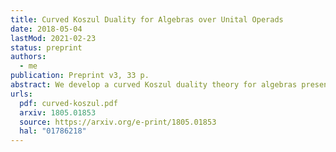 ```yaml
---
title: Curved Koszul Duality for Algebras over Unital Operads
date: 2018-05-04
lastMod: 2021-02-23
status: preprint
authors:
  - me
publication: Preprint v3, 33 p.
abstract: We develop a curved Koszul duality theory for algebras presented by quadratic-linear-constant relations over binary unital operads. As an application, we study Poisson n-algebras given by polynomial functions on a standard shifted symplectic space. We compute explicit resolutions of these algebras using curved Koszul duality. We use these resolutions to compute derived enveloping algebras and factorization homology on parallelized simply connected closed manifolds of these Poisson n-algebras.
urls:
  pdf: curved-koszul.pdf
  arxiv: 1805.01853
  source: https://arxiv.org/e-print/1805.01853
  hal: "01786218"
---
```

